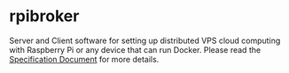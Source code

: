# rpibroker
Server and Client software for setting up distributed VPS cloud computing with Raspberry Pi or any device that can run Docker.
Please read the [Specification Document](specifications/SPECIFICATION.md) for more details.
